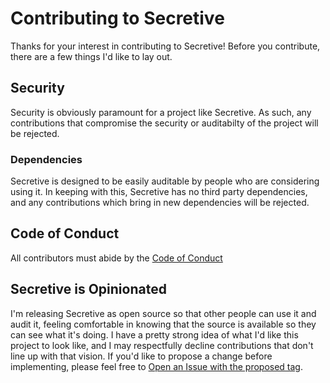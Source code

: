 # Contributing to Secretive

Thanks for your interest in contributing to Secretive! Before you contribute, there are a few things I'd like to lay out.

## Security

Security is obviously paramount for a project like Secretive. As such, any contributions that compromise the security or auditabilty of the project will be rejected.

### Dependencies

Secretive is designed to be easily auditable by people who are considering using it. In keeping with this, Secretive has no third party dependencies, and any contributions which bring in new dependencies will be rejected.

## Code of Conduct

All contributors must abide by the [Code of Conduct](CODE_OF_CONDUCT.md)

## Secretive is Opinionated

I'm releasing Secretive as open source so that other people can use it and audit it, feeling comfortable in knowing that the source is available so they can see what it's doing. I have a pretty strong idea of what I'd like this project to look like, and I may respectfully decline contributions that don't line up with that vision. If you'd like to propose a change before implementing, please feel free to [Open an Issue with the proposed tag](https://github.com/maxgoedjen/secretive/issues/new?labels=proposed).
